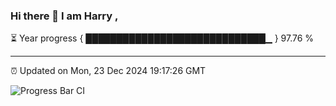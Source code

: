 ### Hi there 👋 I am Harry , 

⏳ Year progress { █████████████████████████████▁ } 97.76 %

---

⏰ Updated on Mon, 23 Dec 2024 19:17:26 GMT

![Progress Bar CI](https://github.com/duykhang68/duykhang68/workflows/Progress%20Bar%20CI/badge.svg)
